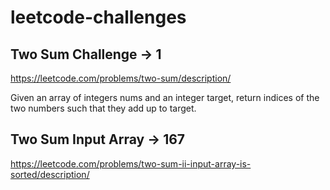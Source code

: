 # leetcode-challenges

## Two Sum Challenge -> 1

https://leetcode.com/problems/two-sum/description/

Given an array of integers nums and an integer target, return indices of the two numbers such that they add up to target.


## Two Sum Input Array -> 167

https://leetcode.com/problems/two-sum-ii-input-array-is-sorted/description/
